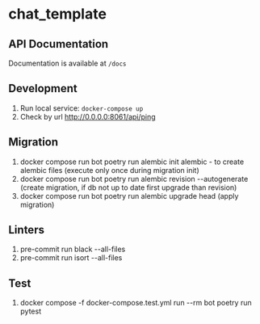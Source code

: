 # chat_template

## API Documentation

Documentation is available at `/docs`

## Development

1. Run local service: `docker-compose up`
2. Check by url http://0.0.0.0:8061/api/ping


## Migration

1. docker compose run bot poetry run alembic init alembic - to create alembic files (execute only once during migration init)
2. docker compose run bot poetry run alembic revision --autogenerate (create migration, if db not up to date first upgrade than revision)
3. docker compose run bot poetry run alembic upgrade head (apply migration)


## Linters

1. pre-commit run black --all-files
2. pre-commit run isort --all-files


## Test

1. docker compose -f docker-compose.test.yml run --rm bot poetry run pytest
